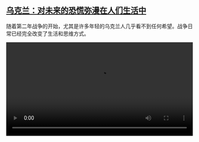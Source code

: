 <!--1679057225000-->
[乌克兰：对未来的恐慌弥漫在人们生活中](https://www.dw.com/zh/%E4%B9%8C%E5%85%8B%E5%85%B0%EF%BC%9A%E5%AF%B9%E6%9C%AA%E6%9D%A5%E7%9A%84%E6%81%90%E6%85%8C%E5%BC%A5%E6%BC%AB%E5%9C%A8%E4%BA%BA%E4%BB%AC%E7%94%9F%E6%B4%BB%E4%B8%AD/a-65025089)
------

<p>随着第二年战争的开始，尤其是许多年轻的乌克兰人几乎看不到任何希望。战争日常已经完全改变了生活和思维方式。</small></p><video src="https://tvdownloaddw-a.akamaihd.net/dwtv_video/flv/vdt_zh/2023/bchi230317_001_ukrainewarzonecn_01r_AVC_1280x720.mp4" controls style="width:100%"></video>
